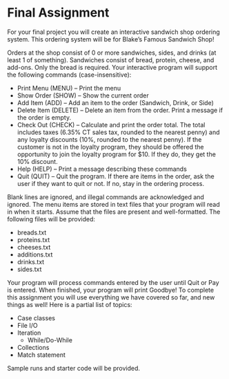 # Final Assignment

For your final project you will create an interactive sandwich shop ordering system. This ordering system will be for Blake’s Famous Sandwich Shop!

Orders at the shop consist of 0 or more sandwiches, sides, and drinks (at least 1 of something). Sandwiches consist of bread, protein, cheese, and add-ons. Only the bread is required. Your interactive program will support the following commands (case-insensitive):
- Print Menu (MENU) – Print the menu
- Show Order (SHOW) – Show the current order
- Add Item (ADD) – Add an item to the order (Sandwich, Drink, or Side)
- Delete Item (DELETE) – Delete an item from the order. Print a message if the order is empty.
- Check Out (CHECK) – Calculate and print the order total. The total includes taxes (6.35% CT sales tax, rounded to the nearest penny) and any loyalty discounts (10%, rounded to the nearest penny). If the customer is not in the loyalty program, they should be offered the opportunity to join the loyalty program for $10. If they do, they get the 10% discount.
- Help (HELP) – Print a message describing these commands
- Quit (QUIT) – Quit the program. If there are items in the order, ask the user if they want to quit or not. If no, stay in the ordering process.

Blank lines are ignored, and illegal commands are acknowledged and ignored. The menu items are stored in text files that your program will read in when it starts. Assume that the files are present and well-formatted. The following files will be provided:
- breads.txt
- proteins.txt
- cheeses.txt
- additions.txt
- drinks.txt
- sides.txt

Your program will process commands entered by the user until Quit or Pay is entered. When finished, your program will print Goodbye! To complete this assignment you will use everything we have covered so far, and new things as well! Here is a partial list of topics:
- Case classes
- File I/O
- Iteration
    - While/Do-While
- Collections
- Match statement

Sample runs and starter code will be provided.
